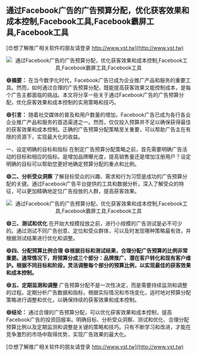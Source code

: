 ## **通过Facebook广告的广告预算分配，优化获客效果和成本控制,Facebook工具,Facebook霸屏工具,Facebook工具**

[😍想了解推广相关软件的朋友请登录 http://www.vst.tw](http://www.vst.tw)

 <center><img src="https://vst.tw/MP4/tuiguang/png/3.png" alt="通过Facebook广告的广告预算分配，优化获客效果和成本控制,Facebook工具,Facebook霸屏工具,Facebook工具"></center>

**😄摘要：**
在当今数字化时代，Facebook广告已成为企业推广产品和服务的重要工具。然而，如何通过合理的广告预算分配，既能提高获客效果又能控制成本，是每个广告主都面临的挑战。本文将分享一些关于通过Facebook广告的广告预算分配，优化获客效果和成本控制的实用策略和技巧。

**😄引言：**
随着社交媒体的普及和用户数量的增加，Facebook广告已成为各行各业企业推广产品和服务的首选渠道之一。然而，仅仅投入预算并不足以确保获得最佳的获客效果和成本控制。正确的广告预算分配策略至关重要，可以帮助广告主在有限的资源下，实现最大化的收益。

一、设定明确的目标和指标
在制定广告预算分配策略之前，首先需要明确广告活动的目标和相应的指标。是增加品牌曝光度，提高销售量还是增加注册用户？设定明确的目标可以帮助您更好地确定预算分配的重点和比例。

**😄二、分析受众洞察**
了解目标受众的兴趣、需求和行为习惯是成功的广告预算分配的关键。通过Facebook广告平台提供的工具和数据分析，深入了解受众的特征，可以更加精确地定位广告投放的人群，提高获客效果。

 <center><img src="https://vst.tw/MP4/tuiguang/png/4.png" alt="通过Facebook广告的广告预算分配，优化获客效果和成本控制,Facebook工具,Facebook霸屏工具,Facebook工具"></center>

**😄三、测试和优化**
在开始大规模投放之前，进行小规模的广告测试是必不可少的。通过测试不同广告创意、定位和受众群体，可以及时发现哪种策略最有效，并根据测试结果进行优化和调整。

**😄四、分配预算比例合理**
**😄根据目标和测试结果，合理分配广告预算的比例非常重要。通常情况下，将预算分成三个部分：品牌推广、潜在客户转化和现有客户维护。根据不同目标和阶段，灵活调整每个部分的预算比例，以实现最佳的获客效果和成本控制。**

**😄五、定期监测和调整**
广告预算分配不是一次性决定，而是需要持续监测和调整的过程。定期分析广告数据和指标，根据实际情况和市场变化，适时地对预算分配策略进行调整和优化，以确保持续的获客效果和成本控制。

**😄结论：**
通过合理的广告预算分配，可以优化获客效果和成本控制，提高Facebook广告的投资回报率。明确目标、分析受众洞察、测试和优化、合理分配预算比例以及定期监测和调整是关键的策略和技巧。只有不断学习和改进，才能在竞争激烈的市场中取得优势，实现广告效果的最大化。

[😍想了解推广相关软件的朋友请登录 http://www.vst.tw](http://www.vst.tw)



